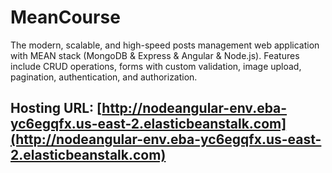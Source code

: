 # MeanCourse

The modern, scalable, and high-speed posts management web application with MEAN stack (MongoDB & Express & Angular & Node.js). Features include CRUD operations, forms with custom validation, image upload, pagination, authentication, and authorization.

## Hosting URL: [http://nodeangular-env.eba-yc6egqfx.us-east-2.elasticbeanstalk.com](http://nodeangular-env.eba-yc6egqfx.us-east-2.elasticbeanstalk.com)
